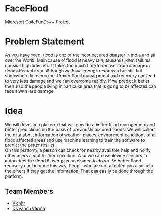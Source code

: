 # FaceFlood
Microsoft CodeFunDo++ Project

# Problem Statement

As you have seen, flood is one of the most occured disaster in India and all over the World. Main cause of flood is heavy rain, tsunamis, dam failures, unusual high tides etc. It takes too much time to recover from damage in flood affected area. Although we have enough resources but still  fail somewhere to overcome. Proper flood managament and recovery can lead to very less damage and we can overcome rapidly. If we predict it better then also the people living in particular area that is going to be affected can face it with less damage.

# Idea

We will develop a platform that will provide a better flood management and better predictions on the basis of previously occured floods. We will collect the data about information of weather, places, environment conditions of all flood affected areas and use machine learning to train the software to predict the better results. <br>
On this platform, a person can check for nearby available help and notify other users about his/her condition. Also we can use device sensors to autodetect the flood if user gets no chance to do so. So better flood recovery can be done this way. People who are not affected can also help the others if they get the information. That can easily be done through the platform.

## Team Members
- [Vichitr](https://github.com/vichitr)
- [Divyansh Verma](https://github.com/failedcoder12)
